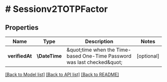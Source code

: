 # # Sessionv2TOTPFactor

## Properties

Name | Type | Description | Notes
------------ | ------------- | ------------- | -------------
**verifiedAt** | **\DateTime** | \&quot;time when the Time-based One-Time Password was last checked\&quot; | [optional]

[[Back to Model list]](../../README.md#models) [[Back to API list]](../../README.md#endpoints) [[Back to README]](../../README.md)
